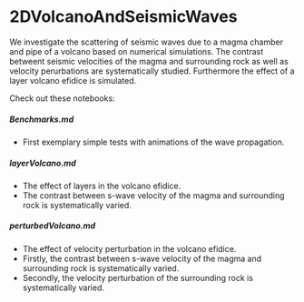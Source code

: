 # 2DVolcanoAndSeismicWaves

We investigate the scattering of seismic waves due to a magma chamber and pipe of a volcano based on numerical simulations.
The contrast betweent seismic velocities of the magma and surrounding rock as well as velocity perurbations are systematically studied.
Furthermore the effect of a layer volcano efidice is simulated.

Check out these notebooks:

##### Benchmarks.md 
- First exemplary simple tests with animations of the wave propagation.


##### layerVolcano.md
- The effect of layers in the volcano efidice. 
- The contrast between s-wave velocity of the magma and surrounding rock is systematically varied.


##### perturbedVolcano.md
- The effect of velocity perturbation in the volcano efidice. 
- Firstly, the contrast between s-wave velocity of the magma and surrounding rock is systematically varied.
- Secondly, the velocity perturbation of the surrounding rock is systematically varied.
